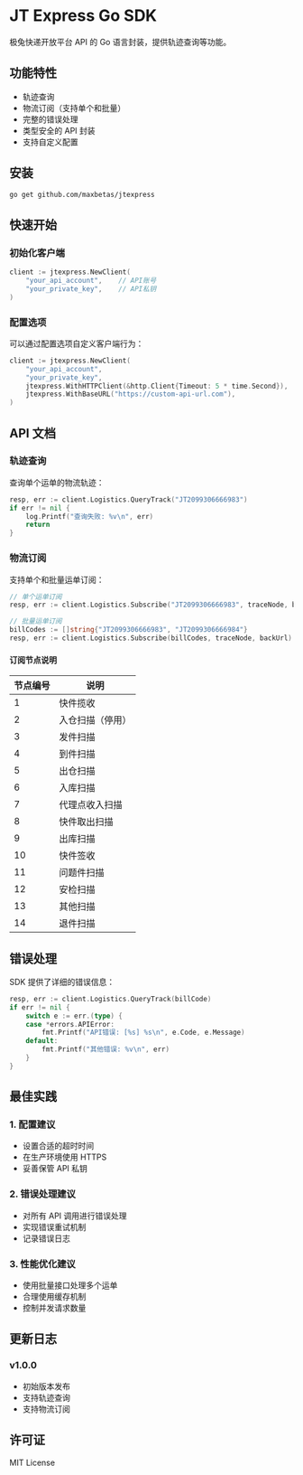 # JT Express Go SDK

极兔快递开放平台 API 的 Go 语言封装，提供轨迹查询等功能。

## 功能特性

- 轨迹查询
- 物流订阅（支持单个和批量）
- 完整的错误处理
- 类型安全的 API 封装
- 支持自定义配置

## 安装

```bash
go get github.com/maxbetas/jtexpress
```

## 快速开始

### 初始化客户端

```go
client := jtexpress.NewClient(
    "your_api_account",    // API账号
    "your_private_key",    // API私钥
)
```

### 配置选项
可以通过配置选项自定义客户端行为：

```go
client := jtexpress.NewClient(
    "your_api_account",
    "your_private_key",
    jtexpress.WithHTTPClient(&http.Client{Timeout: 5 * time.Second}),
    jtexpress.WithBaseURL("https://custom-api-url.com"),
)
```

## API 文档

### 轨迹查询

查询单个运单的物流轨迹：

```go
resp, err := client.Logistics.QueryTrack("JT2099306666983")
if err != nil {
    log.Printf("查询失败: %v\n", err)
    return
}
```

### 物流订阅

支持单个和批量运单订阅：

```go
// 单个运单订阅
resp, err := client.Logistics.Subscribe("JT2099306666983", traceNode, backUrl)

// 批量运单订阅
billCodes := []string{"JT2099306666983", "JT2099306666984"}
resp, err := client.Logistics.Subscribe(billCodes, traceNode, backUrl)
```

#### 订阅节点说明
| 节点编号 | 说明 |
|---------|------|
| 1 | 快件揽收 |
| 2 | 入仓扫描（停用）|
| 3 | 发件扫描 |
| 4 | 到件扫描 |
| 5 | 出仓扫描 |
| 6 | 入库扫描 |
| 7 | 代理点收入扫描 |
| 8 | 快件取出扫描 |
| 9 | 出库扫描 |
| 10 | 快件签收 |
| 11 | 问题件扫描 |
| 12 | 安检扫描 |
| 13 | 其他扫描 |
| 14 | 退件扫描 |

## 错误处理

SDK 提供了详细的错误信息：

```go
resp, err := client.Logistics.QueryTrack(billCode)
if err != nil {
    switch e := err.(type) {
    case *errors.APIError:
        fmt.Printf("API错误: [%s] %s\n", e.Code, e.Message)
    default:
        fmt.Printf("其他错误: %v\n", err)
    }
}
```

## 最佳实践

### 1. 配置建议
- 设置合适的超时时间
- 在生产环境使用 HTTPS
- 妥善保管 API 私钥

### 2. 错误处理建议
- 对所有 API 调用进行错误处理
- 实现错误重试机制
- 记录错误日志

### 3. 性能优化建议
- 使用批量接口处理多个运单
- 合理使用缓存机制
- 控制并发请求数量

## 更新日志

### v1.0.0
- 初始版本发布
- 支持轨迹查询
- 支持物流订阅

## 许可证

MIT License 